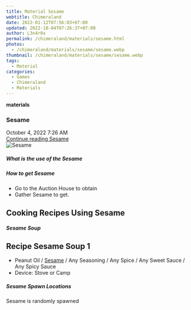 ```yaml
---
title: Material Sesame
webtitle: Chimeraland
date: 2022-01-12T07:56:03+07:00
updated: 2022-10-04T07:26:37+07:00
author: L3n4r0x
permalink: /chimeraland/materials/sesame.html
photos:
  - /chimeraland/materials/sesame/sesame.webp
thumbnail: /chimeraland/materials/sesame/sesame.webp
tags:
  - Material
categories:
  - Games
  - Chimeraland
  - Materials
---
```


<section id="bootstrap-wrapper">
  <link
    rel="stylesheet"
    href="https://cdn.statically.io/gh/dimaslanjaka/Web-Manajemen/40ac3225/css/bootstrap-4.5-wrapper.css"
  />
  <div
    class="row g-0 border rounded overflow-hidden flex-md-row mb-4 shadow-sm position-relative"
  >
    <div class="col p-4 d-flex flex-column position-static">
      <strong class="d-inline-block mb-2 text-success">materials</strong>
      <h3 class="mb-0">Sesame</h3>
      <div class="mb-1 text-muted">October 4, 2022 7:26 AM</div>
      <a href="/chimeraland/materials/sesame.html" class="stretched-link d-none"
        >Continue reading Sesame</a
      >
    </div>
    <div class="col-auto d-none d-lg-block">
      <img src="/chimeraland/materials/sesame/sesame.webp" alt="Sesame" />
    </div>
  </div>
  <div class="row">
    <div class="col-lg-6 col-12 mb-2">
      <div class="card">
        <div class="card-body">
          <h5 class="card-title">What is the use of the Sesame</h5>
          <div class="card-text"><ul></ul></div>
        </div>
      </div>
    </div>
    <div class="col-lg-6 col-12 mb-2">
      <div class="card">
        <div class="card-body">
          <h5 class="card-title">How to get Sesame</h5>
          <div class="card-text">
            <ul>
              <li>Go to the Auction House to obtain</li>
              <li>Gather Sesame to get.</li>
            </ul>
          </div>
        </div>
      </div>
    </div>
    <div class="col-12 mb-2">
      <h2 id="cookable">Cooking Recipes Using Sesame</h2>
      <div id="recipe-sesame-soup">
        <h5 id="item-sesame-soup">Sesame Soup</h5>
        <div class="mb-2">
          <div class="card">
            <div class="card-body">
              <h2 class="card-title fs-5">Recipe Sesame Soup 1</h2>
              <div class="card-text">
                <ul>
                  <li>
                    Peanut Oil<span> / </span
                    ><a
                      class="text-decoration-none"
                      href="/chimeraland/materials/sesame.html"
                      >Sesame</a
                    ><span> / </span>Any Seasoning<span> / </span>Any Spice<span>
                      / </span
                    >Any Sweet Sauce<span> / </span>Any Spicy Sauce
                  </li>
                  <li>Device: Stove or Camp</li>
                </ul>
              </div>
            </div>
          </div>
        </div>
      </div>
    </div>
    <div class="col-12 mb-2">
      <h5>Sesame Spawn Locations</h5>
      <p>Sesame is randomly spawned</p>
    </div>
  </div>
</section>